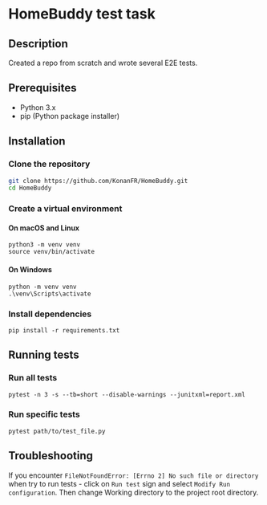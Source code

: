 # HomeBuddy test task

## Description
Created a repo from scratch and wrote several E2E tests.

## Prerequisites
- Python 3.x
- pip (Python package installer)

## Installation

### Clone the repository
```sh
git clone https://github.com/KonanFR/HomeBuddy.git
cd HomeBuddy
```

### Create a virtual environment
#### On macOS and Linux
```
python3 -m venv venv
source venv/bin/activate
```

#### On Windows
```
python -m venv venv
.\venv\Scripts\activate
```

### Install dependencies
```
pip install -r requirements.txt
```

## Running tests
### Run all tests
```
pytest -n 3 -s --tb=short --disable-warnings --junitxml=report.xml
```

### Run specific tests
```
pytest path/to/test_file.py
```

## Troubleshooting
If you encounter ```FileNotFoundError: [Errno 2] No such file or directory``` when try to run tests - click on `Run test` sign 
and select `Modify Run configuration`. Then change Working directory to the project root directory.
